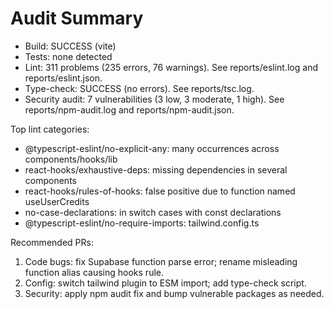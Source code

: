 # Audit Summary

- Build: SUCCESS (vite)
- Tests: none detected
- Lint: 311 problems (235 errors, 76 warnings). See reports/eslint.log and reports/eslint.json.
- Type-check: SUCCESS (no errors). See reports/tsc.log.
- Security audit: 7 vulnerabilities (3 low, 3 moderate, 1 high). See reports/npm-audit.log and reports/npm-audit.json.

Top lint categories:
- @typescript-eslint/no-explicit-any: many occurrences across components/hooks/lib
- react-hooks/exhaustive-deps: missing dependencies in several components
- react-hooks/rules-of-hooks: false positive due to function named useUserCredits
- no-case-declarations: in switch cases with const declarations
- @typescript-eslint/no-require-imports: tailwind.config.ts

Recommended PRs:
1) Code bugs: fix Supabase function parse error; rename misleading function alias causing hooks rule.
2) Config: switch tailwind plugin to ESM import; add type-check script.
3) Security: apply npm audit fix and bump vulnerable packages as needed.

